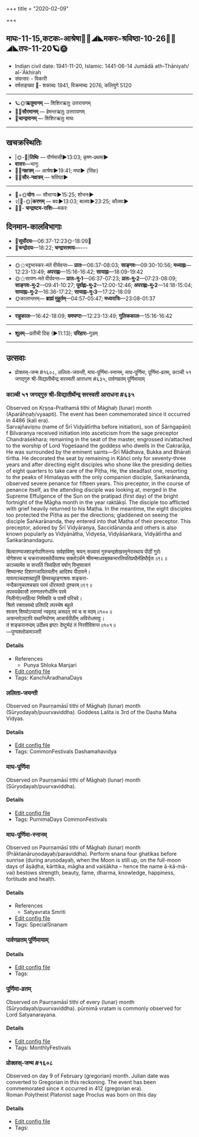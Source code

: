 +++
title = "2020-02-09"

+++
## माघः-11-15,कटकः-आश्रेषा🌛🌌◢◣मकरः-श्रविष्ठा-10-26🌌🌞◢◣तपः-11-20🪐🌞
- Indian civil date: 1941-11-20, Islamic: 1441-06-14 Jumādā ath-Thāniyah/ al-ʾĀkhirah
- संवत्सरः - विकारी
- वर्षसङ्ख्या 🌛- शकाब्दः 1941, विक्रमाब्दः 2076, कलियुगे 5120
___________________
- 🪐🌞**ऋतुमानम्** — शिशिरऋतुः उत्तरायणम्
- 🌌🌞**सौरमानम्** — हेमन्तऋतुः उत्तरायणम्
- 🌛**चान्द्रमानम्** — शिशिरऋतुः माघः
___________________


## खचक्रस्थितिः
- |🌞-🌛|**तिथिः** — पौर्णमासी►13:03; कृष्ण-प्रथमा►  
- **वासरः**—भानुः  
- 🌌🌛**नक्षत्रम्** — आश्रेषा►19:41; मघा► (सिंहः)  
- 🌌🌞**सौर-नक्षत्रम्** — श्रविष्ठा►  
___________________
- 🌛+🌞**योगः** — सौभाग्यः►15:25; शोभनः►  
- २|🌛-🌞|**करणम्** — बवः►13:03; बालवः►23:25; कौलवः►  
- 🌌🌛- **चन्द्राष्टम-राशिः**—मकरः  


## दिनमान-कालविभागाः
- 🌅**सूर्योदयः**—06:37-12:23🌞️-18:09🌇  
- 🌛**चन्द्रोदयः**—18:22; **चन्द्रास्तमयः**—---  
___________________
- 🌞⚝भट्टभास्कर-मते वीर्यवन्तः— **प्रातः**—06:37-08:03; **साङ्गवः**—09:30-10:56; **मध्याह्नः**—12:23-13:49; **अपराह्णः**—15:16-16:42; **सायाह्नः**—18:09-19:42  
- 🌞⚝सायण-मते वीर्यवन्तः— **प्रातः-मु॰1**—06:37-07:23; **प्रातः-मु॰2**—07:23-08:09; **साङ्गवः-मु॰2**—09:41-10:27; **पूर्वाह्णः-मु॰2**—12:00-12:46; **अपराह्णः-मु॰2**—14:18-15:04; **सायाह्नः-मु॰2**—16:36-17:22; **सायाह्नः-मु॰3**—17:22-18:09  
- 🌞कालान्तरम्— **ब्राह्मं मुहूर्तम्**—04:57-05:47; **मध्यरात्रिः**—23:08-01:37  
___________________
- **राहुकालः**—16:42-18:09; **यमघण्टः**—12:23-13:49; **गुलिककालः**—15:16-16:42  
___________________
- **शूलम्**—प्रतीची दिक् (►11:13); **परिहारः**–गुडम्  
___________________

## उत्सवाः
- प्रोक्लस्-जन्म #१६०८, ललिता-जयन्ती, माघ-पूर्णिमा-स्नानम्, माघ-पूर्णिमा, पूर्णिमा-व्रतम्, काञ्ची ५१ जगद्गुरु श्री-विद्यातीर्थेन्द्र सरस्वती आराधना #६३५, पार्वणव्रतम् पूर्णिमायाम्
### काञ्ची ५१ जगद्गुरु श्री-विद्यातीर्थेन्द्र सरस्वती आराधना #६३५

Observed on Kṛṣṇa-Prathamā tithi of Māghaḥ (lunar) month (Aparāhṇaḥ/vyaapti). The event has been commemorated since it occurred in 4486 (kali era).  
Sarvajñaviṣṇu (name of Śrī Vidyātīrtha before initiation), son of Śārṅgapāṇi) f Bilvaranya received initiation into asceticism from the sage preceptor Chandraśekhara; remaining in the seat of the master, engrossed in/attached to the worship of Lord Yogeśaand the goddess who dwells in the Cakrarāja, He was surrounded by the eminent saints—Śrī Mādhava, Bukka and Bhārati tīrtha. He decorated the seat by remaining in Kāṅci only for seventy-three years and after directing eight disciples who shone like the presiding deities of eight quarters to take care of the Pīṭha, He, the steadfast one, resorting to the peaks of Himalayas with the only companion disciple, Śaṅkarānanda, observed severe penance for fifteen years. This preceptor, in the course of penance itself, as the attending disciple was looking at, merged in the Supreme Effulgence of the Sun on the pratipad (first day) of the bright fortnight of the Māgha month in the year raktākṣī. The disciple too afflicted with grief heavily returned to his Maṭha. In the meantime, the eight disciples too protected the Pīṭha as per the directions; gladdened on seeing the disciple Śaṅkarānanda, they entered into that Maṭha of their preceptor. This preceptor, adored by Śrī Vidyāraṇya, Saccidānanda and others is also known popularly as Vidyānātha, Vidyeśa, Vidyāśaṅkara, Vidyātīrtha and Śaṅkarānandaguru.

बिल्वारण्यजशार्ङ्गपाणितनयः सर्वज्ञविष्णुः श्रयन् सन्न्यासं गुरुचन्द्रशेखरमुनेरास्थाय पीठीं गुरोः  
योगेशस्य च चक्रराजवसतेर्देव्याश्च सक्तोऽर्चने श्रीमन्माधवबुक्कभारतियतिप्रष्ठैर्महिष्ठैर्वृतः॥९८॥  
काञ्च्यामेव स सप्ततिं त्रिसहितां वर्षान् विभूष्यासनं  
शिष्यानष्ट दिशागजायितयतीन् आदिश्य पीठावने।  
यावत्पञ्चदशाब्दपूर्ति हिमवच्छृङ्गाश्रयः शङ्करा-  
नन्दैकानुचरश्चचार परमं धीरस्तपो दुश्चरम्॥९९॥  
तपस्यन्नेवासौ तरुणतरणेर्धाम्नि परमे  
निलीनोऽन्तर्हित्या निमिषति च पार्श्वे परिचरे।  
श्रितो रक्ताक्ष्यब्दे प्रतिपदि तपस्येष बहुले  
श्वसन् शिष्योऽप्यार्त्या न्यवृतद् असदत् स्वं च स मठम्॥१००॥  
अत्रान्तरेऽष्टापि यथानियोगम् आचार्यपीठीम् अविरोधमावुः।  
तं शङ्करानन्दम् उदीक्ष्य हृष्टाः देष्टुर्मठं तं निरवीविशन्त॥१०१॥  
—पुण्यश्लोकमञ्जरी



#### Details
- References
  - Punya Shloka Manjari
- [Edit config file](https://github.com/jyotisham/adyatithi/tree/master/mahApuruSha/kAnchI-maTha/lunar_month/tithi/11/16/kAJcI%2051%20jagadguru%20zrI~vidyAtIrthEndra%20sarasvatI%20ArAdhanA.toml)
- Tags: KanchiAradhanaDays


### ललिता-जयन्ती

Observed on Paurṇamāsī tithi of Māghaḥ (lunar) month (Sūryodayaḥ/puurvaviddha). Goddess Lalita is 3rd of the Dasha Maha Vidyas.

#### Details
- [Edit config file](https://github.com/jyotisham/adyatithi/tree/master/devatA/shakti/lunar_month/tithi/11/15/lalitA~jayantI.toml)
- Tags: CommonFestivals Dashamahavidya


### माघ-पूर्णिमा

Observed on Paurṇamāsī tithi of Māghaḥ (lunar) month (Sūryodayaḥ/puurvaviddha). 

#### Details
- [Edit config file](https://github.com/jyotisham/adyatithi/tree/master/general/lunar_month/tithi/11/15/mAgha-pUrNimA.toml)
- Tags: PurnimaDays CommonFestivals


### माघ-पूर्णिमा-स्नानम्

Observed on Paurṇamāsī tithi of Māghaḥ (lunar) month (Prāktanāruṇodayaḥ/paraviddha). Perform snana four ghatikas before sunrise (during aruṇodayaḥ, when the Moon is still up, on the full-moon days of āṣāḍha, kārttika, māgha and vaiśākha – hence the name ā-kā-mā-vai) bestows strength, beauty, fame, dharma, knowledge, happiness, fortitude and health.

#### Details
- References
  - Satyavrata Smriti
- [Edit config file](https://github.com/jyotisham/adyatithi/tree/master/general/lunar_month/tithi/11/15/mAgha-pUrNimA-snAnam.toml)
- Tags: SpecialSnanam


### पार्वणव्रतम् पूर्णिमायाम्



#### Details
- [Edit config file](https://github.com/jyotisham/adyatithi/tree/master/gRhya/general/relative_event/sthAlIpAkaH_16/offset__-1/pArvaNa-vratam_15.toml)
- Tags: 


### पूर्णिमा-व्रतम्

Observed on Paurṇamāsī tithi of every (lunar) month (Sūryodayaḥ/puurvaviddha). pūrṇimā vratam is commonly observed for Lord Satyanarayana.

#### Details
- [Edit config file](https://github.com/jyotisham/adyatithi/tree/master/devatA/vaiShNava/lunar_month/tithi/00/15/pUrNimA~vratam.toml)
- Tags: MonthlyFestivals


### प्रोक्लस्-जन्म #१६०८

Observed on day 9 of February (gregorian) month. Julian date was converted to Gregorian in this reckoning. The event has been commemorated since it occurred in 412 (gregorian era).  
Roman Polytheist Platonist sage Proclus was born on this day

#### Details
- [Edit config file](https://github.com/jyotisham/adyatithi/tree/master/mahApuruSha/general/gregorian/day/02/09/proklas-janma.toml)
- Tags: 


